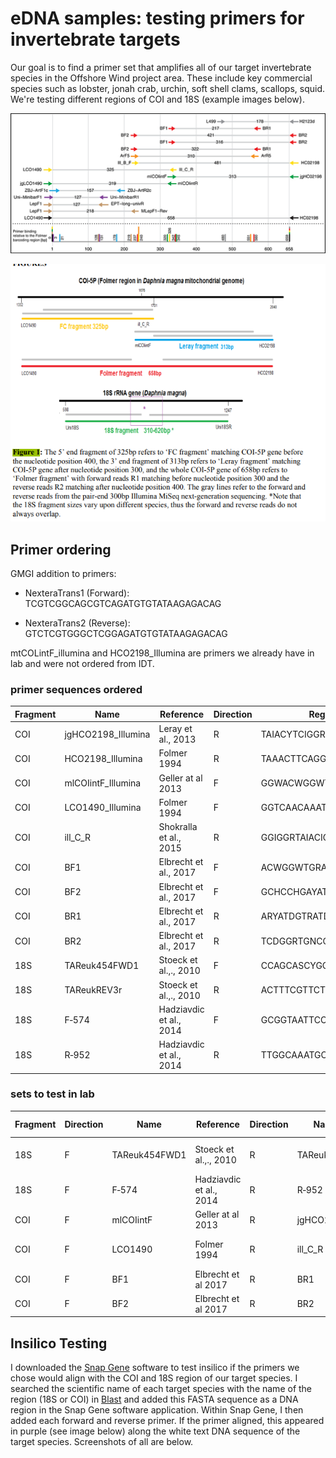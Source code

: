 # eDNA samples: testing primers for invertebrate targets

Our goal is to find a primer set that amplifies all of our target invertebrate species in the Offshore Wind project area. These include key commercial species such as lobster, jonah crab, urchin, soft shell clams, scallops, squid. We're testing different regions of COI and 18S (example images below).

![](https://github.com/emmastrand/GMGI_Notebook/blob/main/images/invert%20primer%20COI.png?raw=true)

![](https://github.com/emmastrand/GMGI_Notebook/blob/main/images/invert%20primer%20COI%2018S.png?raw=true)

## Primer ordering

GMGI addition to primers: 

- NexteraTrans1 (Forward): TCGTCGGCAGCGTCAGATGTGTATAAGAGACAG

- NexteraTrans2 (Reverse): GTCTCGTGGGCTCGGAGATGTGTATAAGAGACAG

mtCOLintF_illumina and HCO2198_Illumina are primers we already have in lab and were not ordered from IDT.

### primer sequences ordered

| Fragment | Name               | Reference                 | Direction | Region sequence            | GMGI addition                      | Primer sequence   to order from IDT (GMGI + region)          |
|----------|--------------------|---------------------------|-----------|----------------------------|------------------------------------|--------------------------------------------------------------|
| COI      | jgHCO2198_Illumina | Leray et al., 2013        | R         | TAIACYTCIGGRTGICCRAARAAYCA | GTCTCGTGGGCTCGGAGATGTGTATAAGAGACAG | GTCTCGTGGGCTCGGAGATGTGTATAAGAGACAGTAIACYTCIGGRTGICCRAARAAYCA |
| COI      | HCO2198_Illumina   | Folmer 1994               | R         | TAAACTTCAGGGTGACCAAAAAATCA | GTCTCGTGGGCTCGGAGATGTGTATAAGAGACAG | GTCTCGTGGGCTCGGAGATGTGTATAAGAGACAGTAAACTTCAGGGTGACCAAAAAATCA |
| COI      | mlCOIintF_Illumina | Geller at al 2013         | F         | GGWACWGGWTGAACWGTWTAYCCYCC | TCGTCGGCAGCGTCAGATGTGTATAAGAGACAG  | TCGTCGGCAGCGTCAGATGTGTATAAGAGACAGGGWACWGGWTGAACWGTWTAYCCYCC  |
| COI      | LCO1490_Illumina   | Folmer 1994               | F         | GGTCAACAAATCATAAAGATATTGG  | TCGTCGGCAGCGTCAGATGTGTATAAGAGACAG  | TCGTCGGCAGCGTCAGATGTGTATAAGAGACAGGGTCAACAAATCATAAAGATATTGG   |
| COI      | ill_C_R            | Shokralla et al.,   2015  | R         | GGIGGRTAIACIGTTCAICC       | GTCTCGTGGGCTCGGAGATGTGTATAAGAGACAG | GTCTCGTGGGCTCGGAGATGTGTATAAGAGACAGGGIGGRTAIACIGTTCAICC       |
| COI      | BF1                | Elbrecht et al., 2017     | F         | ACWGGWTGRACWGTNTAYCC       | TCGTCGGCAGCGTCAGATGTGTATAAGAGACAG  | TCGTCGGCAGCGTCAGATGTGTATAAGAGACAGACWGGWTGRACWGTNTAYCC        |
| COI      | BF2                | Elbrecht et al., 2017     | F         | GCHCCHGAYATRGCHTTYCC       | TCGTCGGCAGCGTCAGATGTGTATAAGAGACAG  | TCGTCGGCAGCGTCAGATGTGTATAAGAGACAGGCHCCHGAYATRGCHTTYCC        |
| COI      | BR1                | Elbrecht et al., 2017     | R         | ARYATDGTRATDGCHCCDGC       | GTCTCGTGGGCTCGGAGATGTGTATAAGAGACAG | GTCTCGTGGGCTCGGAGATGTGTATAAGAGACAGARYATDGTRATDGCHCCDGC       |
| COI      | BR2                | Elbrecht et al., 2017     | R         | TCDGGRTGNCCRAARAAYCA       | GTCTCGTGGGCTCGGAGATGTGTATAAGAGACAG | GTCTCGTGGGCTCGGAGATGTGTATAAGAGACAGTCDGGRTGNCCRAARAAYCA       |
| 18S      | TAReuk454FWD1      | Stoeck et al.,., 2010     | F         | CCAGCASCYGCGGTAATTCC       | TCGTCGGCAGCGTCAGATGTGTATAAGAGACAG  | TCGTCGGCAGCGTCAGATGTGTATAAGAGACAGCCAGCASCYGCGGTAATTCC        |
| 18S      | TAReukREV3r        | Stoeck et al.,., 2010     | R         | ACTTTCGTTCTTGATYRA         | GTCTCGTGGGCTCGGAGATGTGTATAAGAGACAG | GTCTCGTGGGCTCGGAGATGTGTATAAGAGACAGACTTTCGTTCTTGATYRA         |
| 18S      | F‐574              | Hadziavdic et al.,   2014 | F         | GCGGTAATTCCAGCTCCAA        | TCGTCGGCAGCGTCAGATGTGTATAAGAGACAG  | TCGTCGGCAGCGTCAGATGTGTATAAGAGACAGGCGGTAATTCCAGCTCCAA         |
| 18S      | R‐952              | Hadziavdic et al.,   2014 | R         | TTGGCAAATGCTTTCGC          | GTCTCGTGGGCTCGGAGATGTGTATAAGAGACAG | GTCTCGTGGGCTCGGAGATGTGTATAAGAGACAGTTGGCAAATGCTTTCGC          |

### sets to test in lab

| Fragment | Direction | Name          | Reference               | Direction | Name        | Reference               | GMGI name         |
|----------|-----------|---------------|-------------------------|-----------|-------------|-------------------------|-------------------|
| 18S      | F         | TAReuk454FWD1 | Stoeck et al.,., 2010   | R         | TAReukREV3r | Stoeck et al.,., 2010   | Invert 18S Stoeck |
| 18S      | F         | F‐574         | Hadziavdic et al., 2014 | R         | R‐952       | Hadziavdic et al., 2014 | Invert 18S Hadz   |
| COI      | F         | mlCOIintF     | Geller at al 2013       | R         | jgHCO2198   | Leray et al., 2013      | Invert COI 1      |
| COI      | F         | LCO1490       | Folmer 1994             | R         | ill_C_R     | Shokralla et al., 2015  | Invert COI 2      |
| COI      | F         | BF1           | Elbrecht et al 2017     | R         | BR1         | Elbrecht et al 2017     | Invert COI 3      |
| COI      | F         | BF2           | Elbrecht et al 2017     | R         | BR2         | Elbrecht et al 2017     | Invert COI 4      |

## Insilico Testing

I downloaded the [Snap Gene](https://www.snapgene.com/) software to test insilico if the primers we chose would align with the COI and 18S region of our target species. I searched the scientific name of each target species with the name of the region (18S or COI) in [Blast](https://blast.ncbi.nlm.nih.gov/Blast.cgi) and added this FASTA sequence as a DNA region in the Snap Gene software application. Within Snap Gene, I then added each forward and reverse primer. If the primer aligned, this appeared in purple (see image below) along the white text DNA sequence of the target species. Screenshots of all are below.